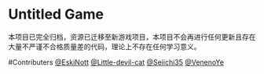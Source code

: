# Untitled Game
本项目已完全归档，资源已迁移至新游戏项目，本项目不会再进行任何更新且存在大量不严谨不合格质量差的代码，理论上不存在任何学习意义。

#Contributers
<a href="https://github.com/EskiNott">@EskiNott</a>
<a href="https://github.com/Little-devil-cat">@Little-devil-cat</a>
<a href="https://github.com/Seiichi35">@Seiichi35</a>
<a href="https://github.com/VenenoYe">@VenenoYe</a>
